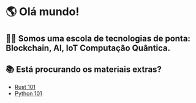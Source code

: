 # 🌎 Olá mundo!

## 🙋‍♀️ Somos uma escola de tecnologias de ponta: Blockchain, AI, IoT Computação Quântica.


## 📚 Está procurando os materiais extras?
- [Rust 101]()
- [Python 101]()
